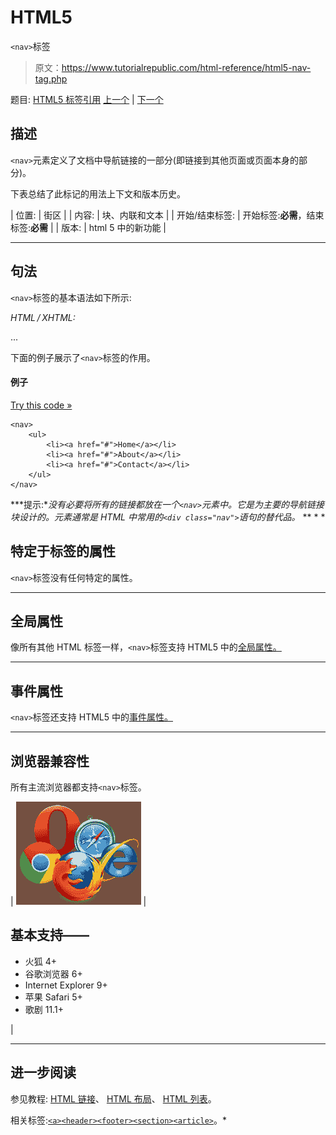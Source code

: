 # HTML5

`<nav>`标签

> 原文：<https://www.tutorialrepublic.com/html-reference/html5-nav-tag.php>

题目: [HTML5 标签引用](html5-tags.php) [上一个](html5-meter-tag.php) | [下一个](html-noframes-tag.php)

## 描述

`<nav>`元素定义了文档中导航链接的一部分(即链接到其他页面或页面本身的部分)。

下表总结了此标记的用法上下文和版本历史。

| 位置: | 街区 |
| 内容: | 块、内联和文本 |
| 开始/结束标签: | 开始标签:**必需**，结束标签:**必需** |
| 版本: | html 5 中的新功能 |

* * *

## 句法

`<nav>`标签的基本语法如下所示:

*HTML / XHTML:* <nav> ... </nav>

下面的例子展示了`<nav>`标签的作用。

#### 例子

[Try this code »](../codelab.php?topic=html5&file=nav-tag "Try this code using online Editor")

```
<nav>
    <ul>
        <li><a href="#">Home</a></li>
        <li><a href="#">About</a></li>
        <li><a href="#">Contact</a></li>
    </ul>
</nav>
```

 ***提示:**没有必要将所有的链接都放在一个`<nav>`元素中。它是为主要的导航链接块设计的。元素通常是 HTML 中常用的`<div class="nav">`语句的替代品。*  ** * *

## 特定于标签的属性

`<nav>`标签没有任何特定的属性。

* * *

## 全局属性

像所有其他 HTML 标签一样，`<nav>`标签支持 HTML5 中的[全局属性。](html5-global-attributes.php)

* * *

## 事件属性

`<nav>`标签还支持 HTML5 中的[事件属性。](html5-event-attributes.php)

* * *

## 浏览器兼容性

所有主流浏览器都支持`<nav>`标签。

| ![Browsers Icon](img/e9331123c77668c1832e541c2fca1002.png) | 

## 基本支持——

*   火狐 4+
*   谷歌浏览器 6+
*   Internet Explorer 9+
*   苹果 Safari 5+
*   歌剧 11.1+

 |

* * *

## 进一步阅读

参见教程: [HTML 链接](../html-tutorial/html-links.php)、 [HTML 布局](../html-tutorial/html-layout.php)、 [HTML 列表](../html-tutorial/html-lists.php)。

相关标签:[`<a>`](html-a-tag.php)[`<header>`](html5-header-tag.php)[`<footer>`](html5-footer-tag.php)[`<section>`](html5-section-tag.php)[`<article>`](html5-article-tag.php)。*